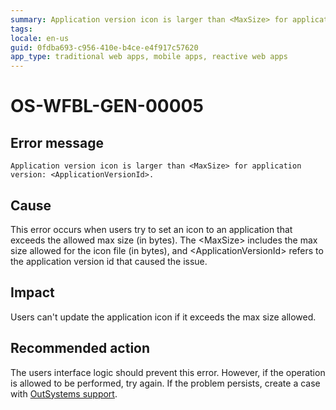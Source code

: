 ```yaml
---
summary: Application version icon is larger than <MaxSize> for application version: <ApplicationVersionId>.
tags:
locale: en-us
guid: 0fdba693-c956-410e-b4ce-e4f917c57620
app_type: traditional web apps, mobile apps, reactive web apps
---
```


# OS-WFBL-GEN-00005

## Error message

`Application version icon is larger than <MaxSize> for application version: <ApplicationVersionId>.`

## Cause

This error occurs when users try to set an icon to an application that exceeds the allowed max size (in bytes).
The &lt;MaxSize&gt; includes the max size allowed for the icon file (in bytes), and &lt;ApplicationVersionId&gt; refers to the application version id that caused the issue.

## Impact

Users can't update the application icon if it exceeds the max size allowed.

## Recommended action

The users interface logic should prevent this error. However, if the operation is allowed to be performed, try again. If the problem persists, create a case with [OutSystems support](https://success.outsystems.com/Support).
